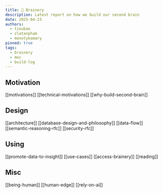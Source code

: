 ```yaml
---
title: 🧠 Brainery
description: Latest report on how we build our second brain
date: 2025-04-23
authors:
  - tieubao
  - zlatanpham
  - monotykamary
pinned: true
tags:
  - brainery
  - moc
  - build-log
---
```


## Motivation

[[motivations]]
[[technical-motivations]]
[[why-build-second-brain]]

## Design

[[architecture]]
[[database-design-and-philosophy]]
[[data-flow]]
[[semantic-reasoning-rfc]]
[[security-rfc]]

## Using

[[promote-data-to-insight]]
[[use-cases]]
[[access-brainery]]
[[reading]]

## Misc

[[being-human]]
[[human-edge]]
[[rely-on-ai]]
